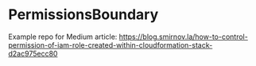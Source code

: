 # PermissionsBoundary
Example repo for Medium article:
https://blog.smirnov.la/how-to-control-permission-of-iam-role-created-within-cloudformation-stack-d2ac975ecc80
